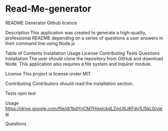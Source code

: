 # Read-Me-generator
README Generator
Github licence

Description
This application was created to generate a high-quality, professional README depending on a series of questions a user answers in their command line using Node.js

Table of Contents
Installation
Usage
License
Contributing
Tests
Questions
Installation
The user should clone the repository from GitHub and download Node. This application also requires a file system and inquirer module.

License
This project is license under MIT

Contributing
Contributors should read the installation section.

Tests
npm test

Usage
https://drive.google.com/file/d/1bdYnCM7HiesIckdLZmU6JKFdy1Ll5kL0/view

Questions
